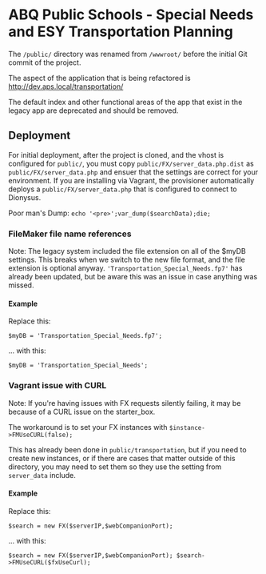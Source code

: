 # ABQ Public Schools - Special Needs and ESY Transportation Planning

The `/public/` directory was renamed from `/wwwroot/` before the initial Git commit of the project.

The aspect of the application that is being refactored is <http://dev.aps.local/transportation/>

The default index and other functional areas of the app that exist in the legacy app are deprecated and should be
removed.

## Deployment

For initial deployment, after the project is cloned, and the vhost is configured for `public/`, you must copy
`public/FX/server_data.php.dist` as `public/FX/server_data.php` and ensuer that the settings are correct for your
environment. If you are installing via Vagrant, the provisioner automatically deploys a `public/FX/server_data.php`
that is configured to connect to Dionysus.

Poor man's Dump:
`echo '<pre>';var_dump($searchData);die;`

### FileMaker file name references

Note: The legacy system included the file extension on all of the $myDB settings. This breaks when we switch to the
new file format, and the file extension is optional anyway. `'Transportation_Special_Needs.fp7'` has already been
updated, but be aware this was an issue in case anything was missed.
  
#### Example

Replace this:
```
$myDB = 'Transportation_Special_Needs.fp7';
```

... with this:
```
$myDB = 'Transportation_Special_Needs';
```



### Vagrant issue with CURL

Note: If you're having issues with FX requests silently failing, it may be because of a CURL issue on the starter_box.

The workaround is to set your FX instances with `$instance->FMUseCURL(false);`

This has already been done in `public/transportation`, but if you need to create new instances, or if there are cases
that matter outside of this directory, you may need to set them so they use the setting from `server_data` include.

#### Example

Replace this:
```
$search = new FX($serverIP,$webCompanionPort);
```

... with this:
```
$search = new FX($serverIP,$webCompanionPort); $search->FMUseCURL($fxUseCurl);
```
